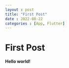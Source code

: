 ```yaml
---
layout : post
title: "First Post"
date : 2022-08-22
categories : [App, Flutter]
---
```


# First Post

**Hello world!**

